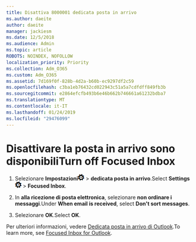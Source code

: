 ```yaml
---
title: Disattiva 8000001 dedicata posta in arrivo
ms.author: daeite
author: daeite
manager: jackiesm
ms.date: 12/5/2018
ms.audience: Admin
ms.topic: article
ROBOTS: NOINDEX, NOFOLLOW
localization_priority: Priority
ms.collection: Adm_O365
ms.custom: Adm_O365
ms.assetid: 7d169f0f-828b-4d2a-b60b-ec9297df2c59
ms.openlocfilehash: c3ba1eb76432cd022943c51a5a7cdfdff849fb3b
ms.sourcegitcommit: e2864efcfb493b6e46b662b746661a61232bdba7
ms.translationtype: MT
ms.contentlocale: it-IT
ms.lasthandoff: 01/24/2019
ms.locfileid: "29476099"
---
```

# <a name="turn-off-focused-inbox"></a><span data-ttu-id="2da02-102">Disattivare la posta in arrivo sono disponibili</span><span class="sxs-lookup"><span data-stu-id="2da02-102">Turn off Focused Inbox</span></span>

1. <span data-ttu-id="2da02-103">Selezionare **Impostazioni**![impostazioni](media/f4b2e798-fff1-4a14-931f-5677a4543b58.png) \> **dedicata posta in arrivo**.</span><span class="sxs-lookup"><span data-stu-id="2da02-103">Select **Settings**![Settings](media/f4b2e798-fff1-4a14-931f-5677a4543b58.png) \> **Focused Inbox**.</span></span>
    
2. <span data-ttu-id="2da02-104">In **alla ricezione di posta elettronica**, selezionare **non ordinare i messaggi**.</span><span class="sxs-lookup"><span data-stu-id="2da02-104">Under **When email is received**, select **Don't sort messages**.</span></span>
    
3. <span data-ttu-id="2da02-105">Selezionare **OK**.</span><span class="sxs-lookup"><span data-stu-id="2da02-105">Select **OK**.</span></span>
    
<span data-ttu-id="2da02-106">Per ulteriori informazioni, vedere [Dedicata posta in arrivo di Outlook](https://go.microsoft.com/fwlink/p/?linkid=873108).</span><span class="sxs-lookup"><span data-stu-id="2da02-106">To learn more, see [Focused Inbox for Outlook](https://go.microsoft.com/fwlink/p/?linkid=873108).</span></span>
  

